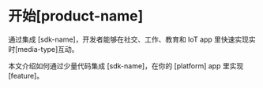 # 开始[product-name]

通过集成 [sdk-name]，开发者能够在社交、工作、教育和 IoT app 里快速实现实时[media-type]互动。

本文介绍如何通过少量代码集成 [sdk-name]，在你的 [platform] app 里实现[feature]。